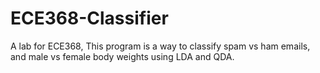 # ECE368-Classifier
A lab for ECE368, This program is a way to classify spam vs ham emails, and male vs female body weights using LDA and QDA. 
